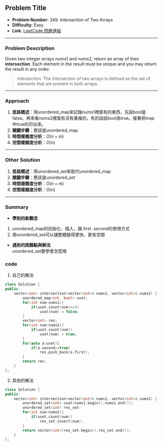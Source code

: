 ## Problem Title

- **Problem Number**:  349. Intersection of Two Arrays
- **Difficulty**: Easy
- **Link**: [LeetCode 問題連結](https://leetcode.com/problems/intersection-of-two-arrays/description/)

---

### Problem Description

Given two integer arrays nums1 and nums2, return an array of their **intersection**. Each element in the result must be unique and you may return the result in any order.
> intersection: The intersection of two arrays is defined as the set of elements that are present in both arrays.
---

### Approach

1. **思路概述**：用unordered_map來記錄nums1裡面有的東西，先設bool是false。再來看nums2裡面有沒有重複的，有的話設bool為true。接著把map中true的印出來。
2. **關鍵步驟**：應該是unordered_map
3. **時間複雜度分析**：$O(n+m)$  
4. **空間複雜度分析**：$O(n)$  

---

### Other Solution

1. **思路概述**：用unordered_set來取代unordered_map
2. **關鍵步驟**：應該是unordered_set
3. **時間複雜度分析**：$O(n+m)$  
4. **空間複雜度分析**：$O(n)$ 

---
### Summary

- **學到的新觀念** 
1. unordered_map的初始化、插入，跟.first .second的使用方式
2. 用unordered_set可以讓整體變得更快，更省空間
- **遇到的困難點與解法**  
unordered_set要學會怎麼用

### code
1. 自己的解法
```cpp
class Solution {
public:
    vector<int> intersection(vector<int>& nums1, vector<int>& nums2) {
        unordered_map<int, bool> uset;
        for(int num:nums1){
            if(uset.count(num)==0)
                uset[num] = false;
        }
        vector<int> res;
        for(int num:nums2){
            if(uset.count(num))
                uset[num] = true;
        }
        for(auto a:uset){
            if(a.second==true)
                res.push_back(a.first);
        }
        return res;
    }
};
```

2. 其他的解法
```cpp
class Solution {
public:
    vector<int> intersection(vector<int>& nums1, vector<int>& nums2) {
        unordered_set<int> uset(nums1.begin(),nums1.end());
        unordered_set<int> res_set;
        for(int num:nums2){
            if(uset.count(num))
                res_set.insert(num);
        }
        return vector<int>(res_set.begin(),res_set.end());
    }
};
```
